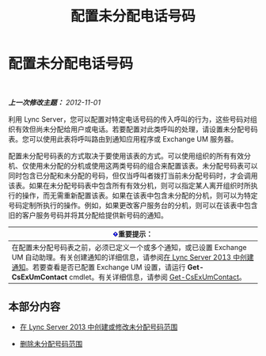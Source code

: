 ﻿---
title: 配置未分配电话号码
TOCTitle: 配置未分配电话号码
ms:assetid: a0650659-dce7-455f-8977-02454bbfa400
ms:mtpsurl: https://technet.microsoft.com/zh-cn/library/Gg182559(v=OCS.15)
ms:contentKeyID: 49313784
ms.date: 05/19/2016
mtps_version: v=OCS.15
ms.translationtype: HT
---

# 配置未分配电话号码

 

_**上一次修改主题：** 2012-11-01_

利用 Lync Server，您可以配置对特定电话号码的传入呼叫的行为，这些号码对组织有效但尚未分配给用户或电话。若要配置对此类呼叫的处理，请设置未分配号码表。您可以使用此表将呼叫路由到通知应用程序或 Exchange UM 服务器。

配置未分配号码表的方式取决于要使用该表的方式。可以使用组织的所有有效分机、仅使用未分配的分机或使用这两类号码的组合来配置该表。未分配号码表可以同时包含已分配和未分配的号码，但仅当呼叫者拨打当前未分配号码时，才会调用该表。如果在未分配号码表中包含所有有效分机，则可以指定某人离开组织时所执行的操作，而无需重新配置该表。如果在该表中包含未分配的分机，则可以为特定号码定制所执行的操作。例如，如果更改客户服务台的分机，则可以在该表中包含旧的客户服务号码并将其分配给提供新号码的通知。

<table>
<thead>
<tr class="header">
<th><img src="images/Gg398794.important(OCS.15).gif" title="important" alt="important" />重要提示：</th>
</tr>
</thead>
<tbody>
<tr class="odd">
<td>在配置未分配号码表之前，必须已定义一个或多个通知，或已设置 Exchange UM 自动助理。有关创建通知的详细信息，请参阅<a href="lync-server-2013-create-an-announcement.md">在 Lync Server 2013 中创建通知</a>。若要查看是否已配置 Exchange UM 设置，请运行 <strong>Get-CsExUmContact</strong> cmdlet。有关详细信息，请参阅 <a href="get-csexumcontact.md">Get-CsExUmContact</a>。</td>
</tr>
</tbody>
</table>


## 本部分内容

  - [在 Lync Server 2013 中创建或修改未分配号码范围](lync-server-2013-create-or-modify-an-unassigned-number-range.md)

  - [删除未分配号码范围](lync-server-2013-delete-an-unassigned-number-range.md)

